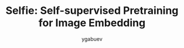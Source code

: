 ---
author: ygabuev
title:  "Selfie: Self-supervised Pretraining for Image Embedding"
presentation: "/assets/presentations/selfie.pdf"
tags: 
  - Deep Learning
  - Computer Vision
  - Self Supervised
---